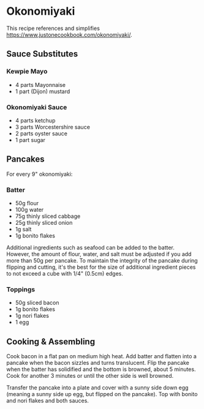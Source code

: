 # Okonomiyaki

This recipe references and simplifies <https://www.justonecookbook.com/okonomiyaki/>.

## Sauce Substitutes

### Kewpie Mayo
* 4 parts Mayonnaise
* 1 part (Dijon) mustard

### Okonomiyaki Sauce
* 4 parts ketchup
* 3 parts Worcestershire sauce
* 2 parts oyster sauce
* 1 part sugar

## Pancakes

For every 9" okonomiyaki:

### Batter

* 50g flour
* 100g water
* 75g thinly sliced cabbage
* 25g thinly sliced onion
* 1g salt
* 1g bonito flakes

Additional ingredients such as seafood can be added to the batter. However, the amount of flour, water, and salt must be adjusted if you add more than 50g per pancake. To maintain the integrity of the pancake during flipping and cutting, it's the best for the size of additional ingredient pieces to not exceed a cube with 1/4" (0.5cm) edges.

### Toppings

* 50g sliced bacon
* 1g bonito flakes
* 1g nori flakes
* 1 egg

## Cooking & Assembling

Cook bacon in a flat pan on medium high heat. Add batter and flatten into a pancake when the bacon sizzles and turns translucent. Flip the pancake when the batter has solidified and the bottom is browned, about 5 minutes. Cook for another 3 minutes or until the other side is well browned.

Transfer the pancake into a plate and cover with a sunny side down egg (meaning a sunny side up egg, but flipped on the pancake). Top with bonito and nori flakes and both sauces.